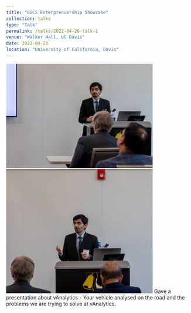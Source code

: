 ```yaml
---
title: "GGCS Enterprenuership Showcase"
collection: talks
type: "Talk"
permalink: /talks/2022-04-20-talk-1
venue: "Walker Hall, UC Davis"
date: 2022-04-20
location: "University of California, Davis"
---
```


<!-- This is a description of your talk, which is a markdown files that can be all markdown-ified like any other post. Yay markdown! -->
<!-- ![alt text](/images/ggcs-1.jpg) -->
<!-- <img src = "/images/ggcs-1.jpg", style = "height:400px, width:400px"> -->


<img src="/images/ggcs-1.jpg" width="400"/>
<img src="/images/ggcs-2.jpg" width="400"/>
Gave a presentation about vAnalytics - Your vehicle analysed on the road and the problems we are trying to solve at vAnalytics.
